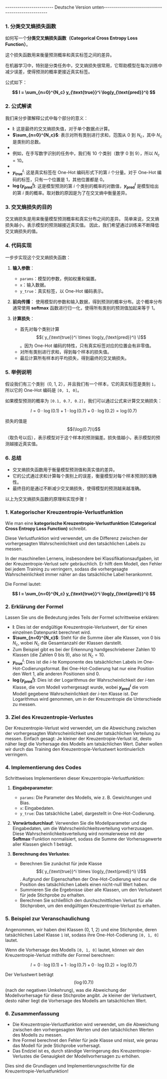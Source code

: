 ------------------------ Deutsche Version unten--------------------------------------------------


### 1. 分类交叉熵损失函数

如何写一个**分类交叉熵损失函数（Categorical Cross Entropy Loss Function）**。


这个损失函数用来衡量预测概率和真实标签之间的差异。


在机器学习中，特别是分类任务中，交叉熵损失很常用，它帮助模型在每次训练中减少误差，使得预测的概率更接近真实标签。

公式如下：

**$$
l = \sum_{n=0}^{N_c} y_{\text{true}}^i \log(y_{\text{pred}}^i)
$$**

### 2. 公式解读

我们来分步骤解释公式中每个部分的意义：


- **l**: 这是最终的交叉熵损失值，对于单个数据点计算。
- **$\sum_{n=0}^{N_c}$**: 表示对所有类别进行求和，范围从 0 到 $N_c$，其中 $N_c$ 是类别的总数。
-
- 例如，在手写数字识别的任务中，我们有 10 个类别（数字 0 到 9），所以 $N_c = 10$。
- 
- **$y_{\text{true}}^i$**: 这是真实标签在 One-Hot 编码形式下的第 $i$ 个分量。对于 One-Hot 编码的标签，只有一个位置是 1，其他位置都是 0。
- **$\log(y_{\text{pred}}^i)$**: 这是模型预测的第 $i$ 个类别的概率的对数值，**$y_{\text{pred}}^i$** 是模型给出的第 $i$ 类的概率。取对数的原因是为了在交叉熵中衡量差异。


### 3. 交叉熵损失的目的

交叉熵损失是用来衡量模型预测概率和真实分布之间的差异。
简单来说，交叉熵损失越小，表示模型的预测越接近真实值。
因此，我们希望通过训练来不断降低交叉熵损失的值。

### 4. 代码实现

一步步实现这个交叉熵损失函数：

1. **输入参数**：
   - `params`：模型的参数，例如权重和偏置。
   - `x`：输入数据。
   - `y_true`：真实标签，以 One-Hot 编码表示。

2. **前向传播**：
   使用模型的参数和输入数据，得到预测的概率分布。这个概率分布通常使用 **softmax** 函数进行归一化，使得所有类别的预测值加起来等于 1。

3. **计算损失**：
   - 首先对每个类别计算 $$( y_{\text{true}}^i \times \log(y_{\text{pred}}^i) \)$$。因为 One-Hot 编码的特性，只有真实标签对应的位置会有非零值。
   - 对所有类别进行求和，得到每个样本的损失值。
   - 最后计算所有样本的平均损失，得到最终的交叉熵损失。

### 5. 举例说明

假设我们有三个类别（0, 1, 2），并且我们有一个样本，它的真实标签是类别 `1`，所以它的 One-Hot 编码是 `[0, 1, 0]`。

如果模型预测的概率为 `[0.1, 0.7, 0.2]`，我们可以通过公式来计算交叉熵损失：

$$
l = 0 \cdot \log(0.1) + 1 \cdot \log(0.7) + 0 \cdot \log(0.2) = \log(0.7)
$$

损失的值是 $$(\log(0.7)\)$$（取负号以后），表示模型对于这个样本的预测偏差。损失值越小，表示模型的预测越接近真实值。

### 6. 总结

- 交叉熵损失函数用于衡量模型预测值和真实值的差异。
- 它的公式通过求和计算每个类别上的误差，衡量模型对每个样本预测的准确性。
- 最终目的是通过不断减少交叉熵损失，使得模型的预测越来越准确。

以上为交叉熵损失函数的原理和实现步骤！







### 1. Kategorischer Kreuzentropie-Verlustfunktion

Wie man eine **kategorische Kreuzentropie-Verlustfunktion (Categorical Cross Entropy Loss Function)** schreibt.

Diese Verlustfunktion wird verwendet, um die Differenz zwischen der vorhergesagten Wahrscheinlichkeit und den tatsächlichen Labels zu messen.

In der maschinellen Lernens, insbesondere bei Klassifikationsaufgaben, ist der Kreuzentropie-Verlust sehr gebräuchlich. Er hilft dem Modell, den Fehler bei jedem Training zu verringern, sodass die vorhergesagte Wahrscheinlichkeit immer näher an das tatsächliche Label herankommt.

Die Formel lautet:

**$$
l = \sum_{n=0}^{N_c} y_{\text{true}}^i \log(y_{\text{pred}}^i)
$$**

### 2. Erklärung der Formel

Lassen Sie uns die Bedeutung jedes Teils der Formel schrittweise erklären:

- **l**: Dies ist der endgültige Kreuzentropie-Verlustwert, der für einen einzelnen Datenpunkt berechnet wird.
- **$\sum_{n=0}^{N_c}$**: Steht für die Summe über alle Klassen, von 0 bis $N_c$, wobei $N_c$ die Gesamtanzahl der Klassen darstellt.
- Zum Beispiel gibt es bei der Erkennung handgeschriebener Zahlen 10 Klassen (die Zahlen 0 bis 9), also ist $N_c = 10$.
- **$y_{\text{true}}^i$**: Dies ist die $i$-te Komponente des tatsächlichen Labels im One-Hot-Codierungsformat. Bei One-Hot-Codierung hat nur eine Position den Wert 1, alle anderen Positionen sind 0.
- **$\log(y_{\text{pred}}^i)$**: Dies ist der Logarithmus der Wahrscheinlichkeit der $i$-ten Klasse, die vom Modell vorhergesagt wurde, wobei **$y_{\text{pred}}^i$** die vom Modell gegebene Wahrscheinlichkeit der $i$-ten Klasse ist. Der Logarithmus wird genommen, um in der Kreuzentropie die Unterschiede zu messen.

### 3. Ziel des Kreuzentropie-Verlustes

Der Kreuzentropie-Verlust wird verwendet, um die Abweichung zwischen der vorhergesagten Wahrscheinlichkeit und der tatsächlichen Verteilung zu messen.
Einfach gesagt: Je kleiner der Kreuzentropie-Verlust ist, desto näher liegt die Vorhersage des Modells am tatsächlichen Wert.
Daher wollen wir durch das Training den Kreuzentropie-Verlustwert kontinuierlich verringern.

### 4. Implementierung des Codes

Schrittweises Implementieren dieser Kreuzentropie-Verlustfunktion:

1. **Eingabeparameter**:
   - `params`: Die Parameter des Modells, wie z. B. Gewichtungen und Bias.
   - `x`: Eingabedaten.
   - `y_true`: Das tatsächliche Label, dargestellt in One-Hot-Codierung.

2. **Vorwärtsdurchlauf**:
   Verwenden Sie die Modellparameter und die Eingabedaten, um die Wahrscheinlichkeitsverteilung vorherzusagen. Diese Wahrscheinlichkeitsverteilung wird normalerweise mit der **Softmax**-Funktion normalisiert, sodass die Summe der Vorhersagewerte aller Klassen gleich 1 beträgt.

3. **Berechnung des Verlustes**:
   - Berechnen Sie zunächst für jede Klasse $$( y_{\text{true}}^i \times \log(y_{\text{pred}}^i) \)$$. Aufgrund der Eigenschaften der One-Hot-Codierung wird nur die Position des tatsächlichen Labels einen nicht-null Wert haben.
   - Summieren Sie die Ergebnisse über alle Klassen, um den Verlustwert für jede Stichprobe zu erhalten.
   - Berechnen Sie schließlich den durchschnittlichen Verlust für alle Stichproben, um den endgültigen Kreuzentropie-Verlust zu erhalten.

### 5. Beispiel zur Veranschaulichung

Angenommen, wir haben drei Klassen (0, 1, 2) und eine Stichprobe, deren tatsächliches Label Klasse `1` ist, sodass ihre One-Hot-Codierung `[0, 1, 0]` lautet.

Wenn die Vorhersage des Modells `[0, 1, 0]` lautet, können wir den Kreuzentropie-Verlust mithilfe der Formel berechnen:

$$
l = 0 \cdot \log(0.1) + 1 \cdot \log(0.7) + 0 \cdot \log(0.2) = \log(0.7)
$$

Der Verlustwert beträgt $$(\log(0.7))$$ (nach der negativen Umkehrung), was die Abweichung der Modellvorhersage für diese Stichprobe angibt. Je kleiner der Verlustwert, desto näher liegt die Vorhersage des Modells am tatsächlichen Wert.

### 6. Zusammenfassung

- Die Kreuzentropie-Verlustfunktion wird verwendet, um die Abweichung zwischen den vorhergesagten Werten und den tatsächlichen Werten des Modells zu messen.
- Ihre Formel berechnet den Fehler für jede Klasse und misst, wie genau das Modell für jede Stichprobe vorhersagt.
- Das Endziel ist es, durch ständige Verringerung des Kreuzentropie-Verlustes die Genauigkeit der Modellvorhersagen zu erhöhen.

Dies sind die Grundlagen und Implementierungsschritte für die Kreuzentropie-Verlustfunktion!




